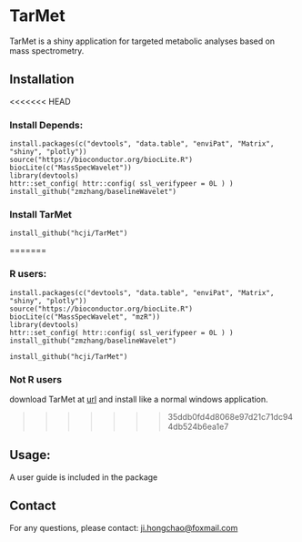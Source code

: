 # TarMet
TarMet is a shiny application for targeted metabolic analyses based on mass spectrometry.

## Installation  
<<<<<<< HEAD
### Install Depends: 
	install.packages(c("devtools", "data.table", "enviPat", "Matrix", "shiny", "plotly"))
	source("https://bioconductor.org/biocLite.R")
    biocLite(c("MassSpecWavelet"))
	library(devtools)
	httr::set_config( httr::config( ssl_verifypeer = 0L ) )
	install_github("zmzhang/baselineWavelet")
### Install TarMet
	install_github("hcji/TarMet")
	
=======
### R users:

	install.packages(c("devtools", "data.table", "enviPat", "Matrix", "shiny", "plotly"))
	source("https://bioconductor.org/biocLite.R")
    biocLite(c("MassSpecWavelet", "mzR"))
	library(devtools)
	httr::set_config( httr::config( ssl_verifypeer = 0L ) )
	install_github("zmzhang/baselineWavelet")

	install_github("hcji/TarMet")
	
### Not R users
download TarMet at [url](https://pan.baidu.com/s/1dEMfUF3) and install like a normal windows application.

>>>>>>> 35ddb0fd4d8068e97d21c71dc944db524b6ea1e7
## Usage:
  A user guide is included in the package	

## Contact
  For any questions, please contact:  ji.hongchao@foxmail.com